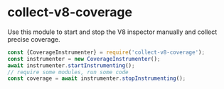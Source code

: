 # collect-v8-coverage
Use this module to start and stop the V8 inspector manually and collect precise coverage.
```js
const {CoverageInstrumenter} = require('collect-v8-coverage');
const instrumenter = new CoverageInstrumenter();
await instrumenter.startInstrumenting();
// require some modules, run some code
const coverage = await instrumenter.stopInstrumenting();
```
